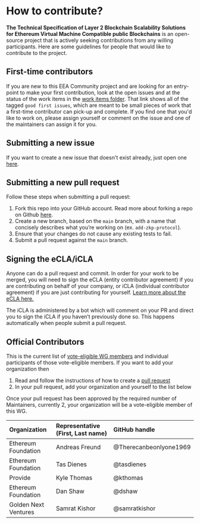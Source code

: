 # How to contribute?

__The Technical Specification of Layer 2 Blockchain Scalability Solutions for Ethereum Virtual Machine Compatible public Blockchains__ is an open-source project that is actively seeking contributions from any willing participants. Here are some guidelines for people that would like to contribute to the project.

## First-time contributors

If you are new to this EEA Community project and are looking for an entry-point to make your first contribution, look at the open issues and at the status of the work items in the [work items folder](https://github.com/eea-oasis/L2/blob/main/workitems). That link shows all of the tagged `good first issues`, which are meant to be small pieces of work that a first-time contributor can pick-up and complete. If you find one that you'd like to work on, please assign yourself or comment on the issue and one of the maintainers can assign it for you.

## Submitting a new issue

If you want to create a new issue that doesn't exist already, just open one [here](https://github.com/eea-oasis/L2/issues).

## Submitting a new pull request

Follow these steps when submitting a pull request:

1. Fork this repo into your GitHub account. Read more about forking a repo on Github [here](https://help.github.com/articles/fork-a-repo/).
2. Create a new branch, based on the `main` branch, with a name that concisely describes what you’re working on (ex. `add-zkp-protocol`).
3. Ensure that your changes do not cause any existing tests to fail.
4. Submit a pull request against the `main` branch.

## Signing the eCLA/iCLA

Anyone can do a pull request and commit. In order for your work to be merged, you will need to sign the eCLA (entity contributor agreement) if you are contributing on behalf of your company, or iCLA (individual contributor agreement) if you are just contributing for yourself. [Learn more about the eCLA here.](https://www.oasis-open.org/resources/projects/cla/projects-entity-cla)

The iCLA is administered by a bot which will comment on your PR and direct you to sign the iCLA if you haven’t previously done so. This happens automatically when people submit a pull request.

## Official Contributors

This is the current list of [vote-eligible WG members](https://github.com/eea-oasis/L2/blob/main/governance.md#The-Working-Group) and individual participants of those vote-eligible members. If you want to add your organization then

1. Read and follow the instructions of how to create a [pull request](##Submitting-a-new-pull-request)   
2. In your pull request, add your organization and yourself to the list below

Once your pull request has been approved by the required number of Maintainers, currently 2, your organization will be a vote-eligible member of this WG.

| Organization | Representative (First, Last name)  | GitHub handle| 
| :--- | :--- | :--- |
|Ethereum Foundation |Andreas Freund | @Therecanbeonlyone1969 |
|Ethereum Foundation |Tas Dienes | @tasdienes |
|Provide |Kyle Thomas | @kthomas |
|Ethereum Foundation |Dan Shaw | @dshaw |
|Golden Next Ventures |Samrat Kishor  |@samratkishor
